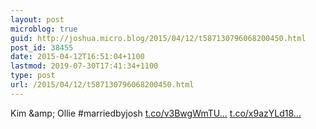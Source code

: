 ```yaml
---
layout: post
microblog: true
guid: http://joshua.micro.blog/2015/04/12/t587130796068200450.html
post_id: 38455
date: 2015-04-12T16:51:04+1100
lastmod: 2019-07-30T17:41:34+1100
type: post
url: /2015/04/12/t587130796068200450.html
---
```

Kim &amp;amp; Ollie #marriedbyjosh [t.co/v3BwgWmTU...](http://t.co/v3BwgWmTUT) [t.co/x9azYLd18...](http://t.co/x9azYLd18V)
